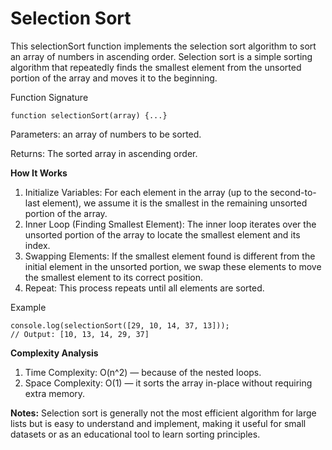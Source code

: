 # Selection Sort

This selectionSort function implements the selection sort algorithm to sort an array of numbers in ascending order. Selection sort is a simple sorting algorithm that repeatedly finds the smallest element from the unsorted portion of the array and moves it to the beginning.

Function Signature

	function selectionSort(array) {...}
 
Parameters: an array of numbers to be sorted.

Returns: The sorted array in ascending order.

**How It Works**

1. Initialize Variables: For each element in the array (up to the second-to-last element), we assume it is the smallest in the remaining unsorted portion of the array.
2. Inner Loop (Finding Smallest Element): The inner loop iterates over the unsorted portion of the array to locate the smallest element and its index.
3. Swapping Elements: If the smallest element found is different from the initial element in the unsorted portion, we swap these elements to move the smallest element to its correct position.
4. Repeat: This process repeats until all elements are sorted.
   
Example

	console.log(selectionSort([29, 10, 14, 37, 13]));
	// Output: [10, 13, 14, 29, 37]
 
**Complexity Analysis**

1. Time Complexity: O(n^2) — because of the nested loops.
2. Space Complexity: O(1) — it sorts the array in-place without requiring extra memory.
   
**Notes:** Selection sort is generally not the most efficient algorithm for large lists but is easy to understand and implement, making it useful for small datasets or as an educational tool to learn sorting principles.
